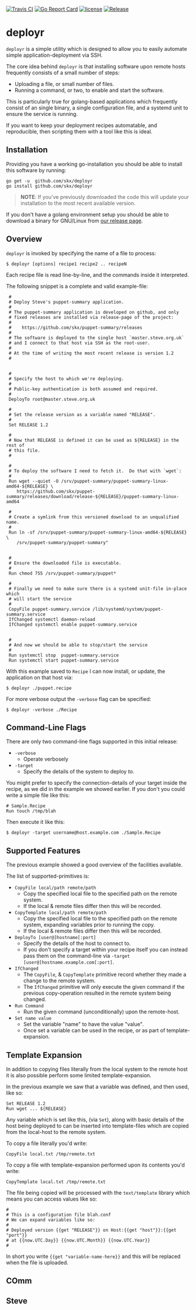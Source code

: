 [![Travis CI](https://img.shields.io/travis/skx/deployr/master.svg?style=flat-square)](https://travis-ci.org/skx/deployr)
[![Go Report Card](https://goreportcard.com/badge/github.com/skx/deployr)](https://goreportcard.com/report/github.com/skx/deployr)
[![license](https://img.shields.io/github/license/skx/deployr.svg)](https://github.com/skx/deployr/blob/master/LICENSE)
[![Release](https://img.shields.io/github/release/skx/deployr.svg)](https://github.com/skx/deployr/releases/latest)


# deployr

`deployr` is a simple utility which is designed to allow you to easily
automate simple application-deployment via SSH.

The core idea behind `deployr` is that installing software upon remote hosts
frequently consists of a small number of steps:

* Uploading a file, or small number of files.
* Running a command, or two, to enable and start the software.

This is particularly true for golang-based applications which frequently consist
of an single binary, a single configuration file, and a systemd unit to
ensure the service is running.

If you want to keep your deployment recipes automatable, and reproducible,
then scripting them with a tool like this is ideal.


## Installation

Providing you have a working go-installation you should be able to install this software by running:

    go get -u  github.com/skx/deployr
    go install github.com/skx/deployr

> **NOTE**: If you've previously downloaded the code this will update your installation to the most recent available version.

If you don't have a golang environment setup you should be able to download a binary for GNU/Linux from [our release page](https://github.com/skx/deployr/releases).



## Overview

`deployr` is invoked by specifying the name of a file to process:


    $ deployr [options] recipe1 recipe2 .. recipeN

Each recipe file is read line-by-line, and the commands inside it interpreted.

The following snippet is a complete and valid example-file:

     #
     # Deploy Steve's puppet-summary application.
     #
     # The puppet-summary application is developed on github, and only
     # fixed releases are installed via release-page of the project:
     #
     #    https://github.com/skx/puppet-summary/releases
     #
     # The software is deployed to the single host `master.steve.org.uk`
     # and I connect to that host via SSH as the root-user.
     #
     # At the time of writing the most recent release is version 1.2
     #


     #
     # Specify the host to which we're deploying.
     #
     # Public-key authentication is both assumed and required.
     #
     DeployTo root@master.steve.org.uk

     #
     # Set the release version as a variable named "RELEASE".
     #
     Set RELEASE 1.2

     #
     # Now that RELEASE is defined it can be used as ${RELEASE} in the rest of
     # this file.
     #

     #
     # To deploy the software I need to fetch it.  Do that with `wget`:
     #
     Run wget --quiet -O /srv/puppet-summary/puppet-summary-linux-amd64-${RELEASE} \
        https://github.com/skx/puppet-summary/releases/download/release-${RELEASE}/puppet-summary-linux-amd64

     #
     # Create a symlink from this versioned download to an unqualified name.
     #
     Run ln -sf /srv/puppet-summary/puppet-summary-linux-amd64-${RELEASE} \
        /srv/puppet-summary/puppet-summary"


     #
     # Ensure the downloaded file is executable.
     #
     Run chmod 755 /srv/puppet-summary/puppet*

     #
     # Finally we need to make sure there is a systemd unit-file in-place which
     # will start the service
     #
     CopyFile puppet-summary.service /lib/systemd/system/puppet-summary.service
     IfChanged systemctl daemon-reload
     IfChanged systemctl enable puppet-summary.service


     #
     # And now we should be able to stop/start the service
     #
     Run systemctl stop  puppet-summary.service
     Run systemctl start puppet-summary.service

With this example saved to `Recipe` I can now install, or update, the
application on that host via:

    $ deployr ./puppet.recipe

For more verbose output the `-verbose` flag can be specified:

    $ deployr -verbose ./Recipe



## Command-Line Flags

There are only two command-line flags supported in this initial release:

* `-verbose`
  * Operate verbosely
* `-target`
  * Specify the details of the system to deploy _to_.

You might prefer to specify the connection-details of your target inside
the recipe, as we did in the example we showed earlier.  If you don't
you could write a simple file like this:

    # Sample.Recipe
    Run touch /tmp/blah

Then execute it like this:

    $ deployr -target username@host.example.com ./Sample.Recipe


## Supported Features

The previous example showed a good overview of the facilities available.

The list of supported-primitives is:

* `CopyFile local/path remote/path`
  * Copy the specified local file to the specified path on the remote system.
  * If the local & remote files differ then this will be recorded.
* `CopyTemplate local/path remote/path`
  * Copy the specified local file to the specified path on the remote system, expanding variables prior to running the copy.
  * If the local & remote files differ then this will be recorded.
* `DeployTo [user@]hostname[:port]`
  * Specify the details of the host to connect to.
  * If you don't specify a target within your recipe itself you can instead pass them on the command-line via `-target [user@]hostname.example.com[:port]`.
* `IfChanged`
  * The `CopyFile`, & `CopyTemplate` primitive record whether they made a change to the remote system.
  * The `IfChanged` primitive will only execute the given command if the previous copy-operation resulted in the remote system being changed.
* `Run Command`
  * Run the given command (unconditionally) upon the remote-host.
* `Set name value`
  * Set the variable "name" to have the value "value".
  * Once set a variable can be used in the recipe, or as part of template-expansion.



## Template Expansion

In addition to copying files literally from the local system to the remote
host it is also possible perform some limited template-expansion.

In the previous example we saw that a variable was defined, and then used,
like so:

    Set RELEASE 1.2
    Run wget ... ${RELEASE}

Any variable which is set like this, (via `Set`), along with basic details
of the host being deployed to can be inserted into template-files which
are copied from the local-host to the remote system.

To copy a file literally you'd write:

    CopyFile local.txt /tmp/remote.txt

To copy a file with template-expansion performed upon its contents you'd write:

    CopyTemplate local.txt /tmp/remote.txt

The file being copied will be processed with the `text/template` library
which means you can access values like so:

    #
    # This is a configuration file blah.conf
    # We can expand variables like so:
    #
    # Deployed version {{get "RELEASE"}} on Host:{{get "host"}}:{{get "port"}}
    # at {{now.UTC.Day}} {{now.UTC.Month}} {{now.UTC.Year}}
    #

In short you write `{{get "variable-name-here}}` and this will be replaced
when the file is uploaded.


## COmm
Steve
--
